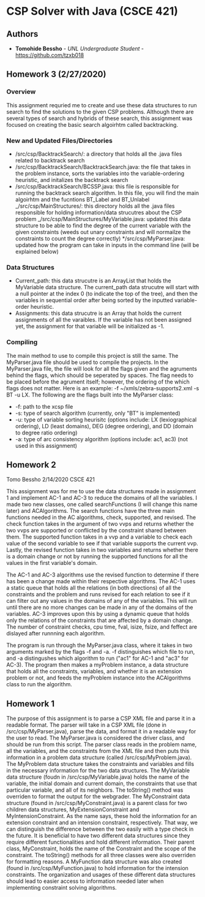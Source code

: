 # CSP Solver with Java (CSCE 421)

## Authors

- **Tomohide Bessho** - _UNL Undergraduate Student_ - https://github.com/tzxb018

## Homework 3 (2/27/2020)

### Overview

This assignment requried me to create and use these data structures to run search to find the solutions to the given CSP problems. Although there are several types of search and hybrids of these search, this assignment was focused on creating the basic search algoirhtm called backtracking.

### New and Updated Files/Directories

- /src/csp/BacktrackSearch/: a directory that holds all the .java files related to backtrack search
- /src/csp/BacktrackSearch/BacktrackSearch.java: the file that takes in the problem instance, sorts the variables into the variable-ordering heuristic, and initalizes the backtrack search
- /src/csp/BacktrackSearch/BCSSP.java: this file is responsible for running the backtrack search algorithm. In this file, you will find the main algoirhtm and the fucntions BT_Label and BT_Unlabel
  _/src/csp/MainStructures/: this directory holds all the .java files responsible for holding information/data strucutres about the CSP problem
  _/src/csp/MainStructures/MyVariable.java: updated this data structure to be able to find the degree of the current variable with the given constraints (weeds out unary constraints and will normailze the constraints to count the degree correctly)
  \*/src/csp/MyParser.java: updated how the program can take in inputs in the command line (will be explained below)

### Data Structures

- Current_path: this data strucutre is an ArrayList that holds the MyVariable data structure. The current_path data strucutre will start with a null pointer at the index 0 (to indicate the top of the tree), and then the variables in sequential order after being sorted by the inputted variable-order heuristic.
- Assignments: this data strucutre is an Array that holds the current assignments of all the varaibles. If the variable has not been assigned yet, the assignment for that variable will be initialized as -1.

### Compiling

The main method to use to compile this project is still the same. The MyParser.java file should be used to compile the projects. In the MyParser.java file, the file will look for all the flags given and the agruments behind the flags, which should be seperated by spaces. The flag needs to be placed before the agrument itself; however, the ordering of the which flags does not matter. Here is an example: -f ~/xmls/zebra-supports2.xml -s BT -u LX. The following are the flags built into the MyParser class:

- -f: path to the xcsp file
- -s: type of search algorithm (currently, only "BT" is implemented)
- -u: type of variable sorting heurisitc (options include: LX (lexiographical ordering), LD (least domains), DEG (degree ordering), and DD (domain to degree ratio ordering)
- -a: type of arc consistency algorithm (options include: ac1, ac3) (not used in this assignment)

## Homework 2

Tomo Bessho
2/14/2020
CSCE 421

This assignment was for me to use the data structures made in assignment 1 and implement AC-1 and AC-3 to reduce the domains of all the variables. I made two new classes, one called searchFunctions (I will change this name later) and ACAlgorithms. The search functions have the three main functions needed in the AC algorithms, check, supported, and revised. The check function takes in the argument of two vvps and returns whether the two vvps are supported or conflicted by the constraint shared between them. The supported function takes in a vvp and a variable to check each value of the second variable to see if that variable supports the current vvp. Lastly, the revised function takes in two variables and returns whether there is a domain change or not by running the supported functions for all the values in the first variable's domain.

The AC-1 and AC-3 algorithms use the revised function to determine if there has been a change made within their respective algorithms. The AC-1 uses a static queue that holds all the relations (in both directions) of all the constraints and the problem and runs revised for each relation to see if it can filter out any values in the domains of any of the variables. This will run until there are no more changes can be made in any of the domains of the variables. AC-3 improves upon this by using a dynamic queue that holds only the relations of the constraints that are affected by a domain change. The number of constraint checks, cpu time, fval, isize, fsize, and feffect are dislayed after runnning each algorithm.

The program is run through the MyParser.java class, where it takes in two arguments marked by the flags -f and -a. -f distinguishes which file to run, and -a distingushes which algorithm to run ("ac1" for AC-1 and "ac3" for AC-3). The program then makes a myProblem instance, a data structure that holds all the constraints, variables, and whether it is an extension problem or not, and feeds the myProblem instance into the ACAlgorithms class to run the algorithm.

## Homework 1

The purpose of this assignment is to parse a CSP XML file and parse it in a readable format. The parser will take in a CSP XML file (done in /src/csp/MyParser.java), parse the data, and format it in a readable way for the user to read. The MyParser.java is considered the driver class, and should be run from this script.
The parser class reads in the problem name, all the variables, and the constraints from the XML file and then puts this information in a problem data structure (called /src/csp/MyProblem.java). The MyProblem data structure takes the constraints and variables and fills in the necessary information for the two data structures.
The MyVariable data structure (foudn in /src/csp/MyVariable.java) holds the name of the variable, the initial domain and current domain, the constraints that use that particular variable, and all of its neighbors. The toString() method was overriden to format the output for the webgrader.
The MyConstraint data structure (found in /src/csp/MyConstraint.java) is a parent class for two children data structures, MyExtensionConstraint and MyIntensionConstraint. As the name says, these hold the information for an extension constraint and an intension constraint, respectively. That way, we can distinguish the difference between the two easily with a type check in the future. It is beneficial to have two different data structures since they require different functionalities and hold different information. Their parent class, MyConstraint, holds the name of the Constraint and the scope of the constraint. The toString() methods for all three classes were also overriden for formatting reasons. A MyFunction data structure was also created (found in /src/csp/MyFunction.java) to hold information for the intension constraints.
The organization and usages of these different data structures should lead to easier access to information needed later when implementing constraint solving algorithms.
